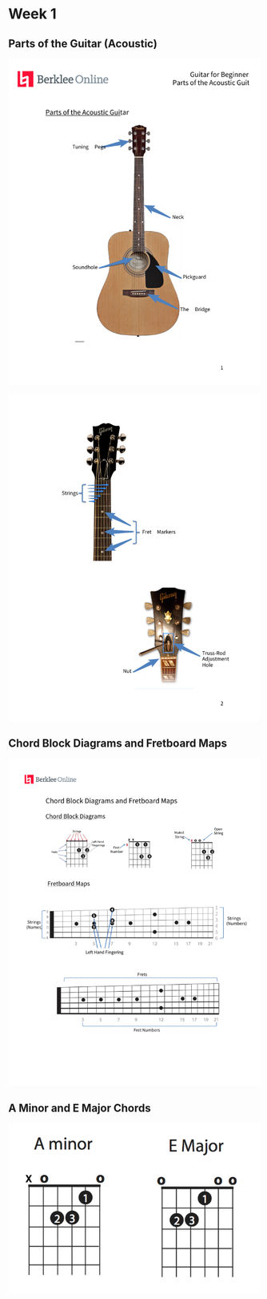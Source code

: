 # Week 1

## Parts of the Guitar (Acoustic)

![Parts of the Guitar](./images/week1_parts_of_the_acoustic_guitar_1.jpg)

![Parts of the Guitar](./images/week1_parts_of_the_acoustic_guitar_2.jpg)

## Chord Block Diagrams and Fretboard Maps

![Chord Block Diagrams and Fretboard Maps](./images/week1_diagrams_and_maps.jpeg)

## A Minor and E Major Chords

![A Minor and E Major](./images/week1_a_minor_e_major.png)
